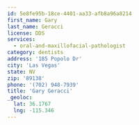 ```yaml
---
id: 5e8fe95b-18ce-4401-aa33-afb8a96a8214
first_name: Gary
last_name: Geracci
license: DDS
services:
  - oral-and-maxillofacial-pathologist
category: dentists
address: '185 Popolo Dr'
city: 'Las Vegas'
state: NV
zip: '89138'
phone: '(702) 948-7939'
title: 'Gary Geracci'
_geoloc:
  lat: 36.1767
  lng: -115.346
---
```


